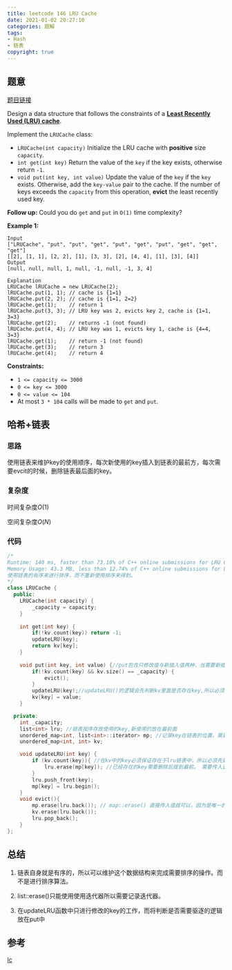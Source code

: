```yaml
---
title: leetcode 146 LRU Cache
date: 2021-01-02 20:27:10
categories: 题解
tags:
- Hash
- 链表
copyright: true
---
```


## 题意

[题目链接](https://leetcode.com/problems/lru-cache/)

Design a data structure that follows the constraints of a **[Least Recently Used (LRU) cache](https://en.wikipedia.org/wiki/Cache_replacement_policies#LRU)**.

Implement the `LRUCache` class:

- `LRUCache(int capacity)` Initialize the LRU cache with **positive** size `capacity`.
- `int get(int key)` Return the value of the `key` if the key exists, otherwise return `-1`.
- `void put(int key, int value)` Update the value of the `key` if the `key` exists. Otherwise, add the `key-value` pair to the cache. If the number of keys exceeds the `capacity` from this operation, **evict** the least recently used key.

**Follow up:**
Could you do `get` and `put` in `O(1)` time complexity?

 

**Example 1:**

```
Input
["LRUCache", "put", "put", "get", "put", "get", "put", "get", "get", "get"]
[[2], [1, 1], [2, 2], [1], [3, 3], [2], [4, 4], [1], [3], [4]]
Output
[null, null, null, 1, null, -1, null, -1, 3, 4]

Explanation
LRUCache lRUCache = new LRUCache(2);
lRUCache.put(1, 1); // cache is {1=1}
lRUCache.put(2, 2); // cache is {1=1, 2=2}
lRUCache.get(1);    // return 1
lRUCache.put(3, 3); // LRU key was 2, evicts key 2, cache is {1=1, 3=3}
lRUCache.get(2);    // returns -1 (not found)
lRUCache.put(4, 4); // LRU key was 1, evicts key 1, cache is {4=4, 3=3}
lRUCache.get(1);    // return -1 (not found)
lRUCache.get(3);    // return 3
lRUCache.get(4);    // return 4
```

 

**Constraints:**

- `1 <= capacity <= 3000`
- `0 <= key <= 3000`
- `0 <= value <= 104`
- At most `3 * 104` calls will be made to `get` and `put`.

## 哈希+链表

### 思路

使用链表来维护key的使用顺序，每次新使用的key插入到链表的最前方，每次需要evcit的时候，删除链表最后面的key。

### 复杂度

时间复杂度$O(1)$

空间复杂度$O(N)$

### 代码

```cc
/*
Runtime: 140 ms, faster than 73.18% of C++ online submissions for LRU Cache.
Memory Usage: 43.3 MB, less than 12.74% of C++ online submissions for LRU Cache.
使用链表的有序来进行排序，而不重新使用排序来得到。
*/
class LRUCache {
  public:
    LRUCache(int capacity) {
        _capacity = capacity;
    }
    
    int get(int key) {
        if(!kv.count(key)) return -1;
        updateLRU(key);
        return kv[key];
    }
    
    void put(int key, int value) {//put包含只修改值与新插入值两种，当需要新插入时还需要判断容量是否足够，不够则需要evict。
        if(!kv.count(key) && kv.size() == _capacity) {
            evict();
        }
        updateLRU(key);//updateLRU()的逻辑会先判断kv里面是否存在key,所以必须先执行updateLRU的操作，再往kv中插入，顺序不能乱。
        kv[key] = value;        
    }

  private:
    int _capacity;
    list<int> lru; //链表按序存放使用的key,新使用的放在最前面
    unordered_map<int, list<int>::iterator> mp; //记录key在链表的位置。需要使用迭代器而不是指针，list::erase()需要传入指针
    unordered_map<int, int> kv;

    void updateLRU(int key) { 
        if (kv.count(key)){ //在kv中的key必须保证存在于lru链表中，所以必须先更新lru再插入新的key在kv中。
            lru.erase(mp[key]); //已经存在的key需要删除后提到最前。 需要传入迭代器
        }
        lru.push_front(key); 
        mp[key] = lru.begin();
    }
    void evict(){
        mp.erase(lru.back()); // map::erase() 直接传入值就可以，因为是唯一的key
        kv.erase(lru.back());
        lru.pop_back();
    }
};
```

## 总结

1. 链表自身就是有序的，所以可以维护这个数据结构来完成需要排序的操作。而不是进行排序算法。

2. list::erase()只能使用使用迭代器所以需要记录迭代器。

3. 在updateLRU函数中只进行修改的key的工作，而将判断是否需要驱逐的逻辑放在put中

   

## 参考

[lc](https://leetcode.com/problems/lru-cache/discuss/45976/C%2B%2B11-code-74ms-Hash-table-%2B-List)